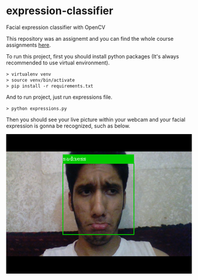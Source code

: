 # expression-classifier
Facial expression classifier with OpenCV

This repository was an assignemt and you can find the whole course assignments [here](https://github.com/osoulim/Computer-Vision).

To run this project, first you should install python packages (It's always recommended to use virtual environment).

```
> virtualenv venv
> source venv/bin/activate
> pip install -r requirements.txt
```

And to run project, just run expressions file.

```
> python expressions.py
```

Then you should see your live picture within your webcam and your facial expression is gonna be recognized, such as below. 

![](https://github.com/osoulim/expression-classifier/blob/main/results/sadd.png "Some sad me :D")

